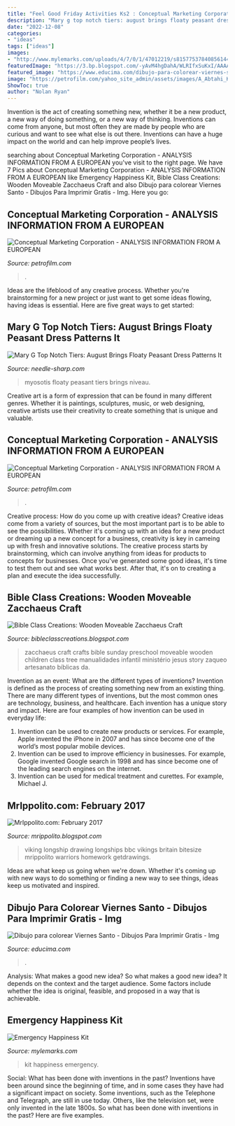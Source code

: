 ```yaml
---
title: "Feel Good Friday Activities Ks2 : Conceptual Marketing Corporation"
description: "Mary g top notch tiers: august brings floaty peasant dress patterns it"
date: "2022-12-08"
categories:
- "ideas"
tags: ["ideas"]
images:
- "http://www.mylemarks.com/uploads/4/7/0/1/47012219/s815775378408561442_p320_i9_w640.png"
featuredImage: "https://3.bp.blogspot.com/-yAvM4hgDahA/WLRIfxSuKxI/AAAAAAAAO_0/2Sv9pTDXgg0UQ1-dIqntOjMpSsmgSQU7QCLcB/s1600/viking-longship_m.png"
featured_image: "https://www.educima.com/dibujo-para-colorear-viernes-santo-dl21763.jpg"
image: "https://petrofilm.com/yahoo_site_admin/assets/images/A_Abtahi_Kousha_Dahle_NEW_with_text.27362013_std.jpg"
ShowToc: true
author: "Nolan Ryan"
---
```



Invention is the act of creating something new, whether it be a new product, a new way of doing something, or a new way of thinking. Inventions can come from anyone, but most often they are made by people who are curious and want to see what else is out there. Inventions can have a huge impact on the world and can help improve people’s lives.

	

		
searching about Conceptual Marketing Corporation - ANALYSIS INFORMATION FROM A EUROPEAN you've visit to the right page. We have 7 Pics about Conceptual Marketing Corporation - ANALYSIS INFORMATION FROM A EUROPEAN like Emergency Happiness Kit, Bible Class Creations: Wooden Moveable Zacchaeus Craft and also Dibujo para colorear Viernes Santo - Dibujos Para Imprimir Gratis - Img. Here you go:
		
    
## Conceptual Marketing Corporation - ANALYSIS INFORMATION FROM A EUROPEAN

<img loading=lazy src="https://petrofilm.com/yahoo_site_admin/assets/images/the_great_wall_1B.21110414_std.jpg" onerror="this.onerror=null;this.src='https://tse1.mm.bing.net/th?id=OIP.g5tDJTdglxsSdCgGj7LshAHaDS&amp;pid=15.1';" alt="Conceptual Marketing Corporation - ANALYSIS INFORMATION FROM A EUROPEAN">

_Source: petrofilm.com_

>. 

	

Ideas are the lifeblood of any creative process. Whether you're brainstorming for a new project or just want to get some ideas flowing, having ideas is essential. Here are five great ways to get started: 

    
## Mary G Top Notch Tiers: August Brings Floaty Peasant Dress Patterns It

<img loading=lazy src="https://cdn.shopify.com/s/files/1/2016/4075/files/myosotis-dress-pattern_4_480x480.jpg?v=1623612758" onerror="this.onerror=null;this.src='https://tse2.mm.bing.net/th?id=OIP.68O55EYW83in0GBEFo8PFgAAAA&amp;pid=15.1';" alt="Mary G Top Notch Tiers: August Brings Floaty Peasant Dress Patterns It">

_Source: needle-sharp.com_

>myosotis floaty peasant tiers brings niveau. 

	

Creative art is a form of expression that can be found in many different genres. Whether it is paintings, sculptures, music, or web designing, creative artists use their creativity to create something that is unique and valuable.

    
## Conceptual Marketing Corporation - ANALYSIS INFORMATION FROM A EUROPEAN

<img loading=lazy src="https://petrofilm.com/yahoo_site_admin/assets/images/A_Abtahi_Kousha_Dahle_NEW_with_text.27362013_std.jpg" onerror="this.onerror=null;this.src='https://tse4.mm.bing.net/th?id=OIP.CN6_RHRtmwU0dKD8h-lGYwHaDT&amp;pid=15.1';" alt="Conceptual Marketing Corporation - ANALYSIS INFORMATION FROM A EUROPEAN">

_Source: petrofilm.com_

>. 

	

Creative process: How do you come up with creative ideas?
Creative ideas come from a variety of sources, but the most important part is to be able to see the possibilities. Whether it's coming up with an idea for a new product or dreaming up a new concept for a business, creativity is key in cameing up with fresh and innovative solutions. The creative process starts by brainstorming, which can involve anything from ideas for products to concepts for businesses. Once you've generated some good ideas, it's time to test them out and see what works best. After that, it's on to creating a plan and execute the idea successfully.

    
## Bible Class Creations: Wooden Moveable Zacchaeus Craft

<img loading=lazy src="http://3.bp.blogspot.com/-YoRho2lUz2I/T21B2kKwvlI/AAAAAAAAACY/dWXEdVe4jbM/s1600/DSC_0072.JPG" onerror="this.onerror=null;this.src='https://tse3.mm.bing.net/th?id=OIP.jrK10ZPq75UFPrZvz87fWwHaE7&amp;pid=15.1';" alt="Bible Class Creations: Wooden Moveable Zacchaeus Craft">

_Source: bibleclasscreations.blogspot.com_

>zacchaeus craft crafts bible sunday preschool moveable wooden children class tree manualidades infantil ministério jesus story zaqueo artesanato bíblicas da. 

	

Invention as an event: What are the different types of inventions?
Invention is defined as the process of creating something new from an existing thing. There are many different types of inventions, but the most common ones are technology, business, and healthcare. Each invention has a unique story and impact. Here are four examples of how invention can be used in everyday life: 
1. Invention can be used to create new products or services. For example, Apple invented the iPhone in 2007 and has since become one of the world’s most popular mobile devices. 
2. Invention can be used to improve efficiency in businesses. For example, Google invented Google search in 1998 and has since become one of the leading search engines on the internet. 
3. Invention can be used for medical treatment and curettes. For example, Michael J.

    
## MrIppolito.com: February 2017

<img loading=lazy src="https://3.bp.blogspot.com/-yAvM4hgDahA/WLRIfxSuKxI/AAAAAAAAO_0/2Sv9pTDXgg0UQ1-dIqntOjMpSsmgSQU7QCLcB/s1600/viking-longship_m.png" onerror="this.onerror=null;this.src='https://tse1.mm.bing.net/th?id=OIP.8DaxHiDw_N9ZEMBGFsSYnAAAAA&amp;pid=15.1';" alt="MrIppolito.com: February 2017">

_Source: mrippolito.blogspot.com_

>viking longship drawing longships bbc vikings britain bitesize mrippolito warriors homework getdrawings. 

	

Ideas are what keep us going when we're down. Whether it's coming up with new ways to do something or finding a new way to see things, ideas keep us motivated and inspired.

    
## Dibujo Para Colorear Viernes Santo - Dibujos Para Imprimir Gratis - Img

<img loading=lazy src="https://www.educima.com/dibujo-para-colorear-viernes-santo-dl21763.jpg" onerror="this.onerror=null;this.src='https://tse2.mm.bing.net/th?id=OIP.nIuJ55wb56OGjLTtIBPTEAHaKc&amp;pid=15.1';" alt="Dibujo para colorear Viernes Santo - Dibujos Para Imprimir Gratis - Img">

_Source: educima.com_

>. 

	

Analysis: What makes a good new idea?
So what makes a good new idea? It depends on the context and the target audience. Some factors include whether the idea is original, feasible, and proposed in a way that is achievable.

    
## Emergency Happiness Kit

<img loading=lazy src="http://www.mylemarks.com/uploads/4/7/0/1/47012219/s815775378408561442_p320_i9_w640.png" onerror="this.onerror=null;this.src='https://tse2.mm.bing.net/th?id=OIP.jWhPVCV5J9EICdKp0OKARwHaFq&amp;pid=15.1';" alt="Emergency Happiness Kit">

_Source: mylemarks.com_

>kit happiness emergency. 

	

Social: What has been done with inventions in the past?
Inventions have been around since the beginning of time, and in some cases they have had a significant impact on society. Some inventions, such as the Telephone and Telegraph, are still in use today. Others, like the television set, were only invented in the late 1800s. So what has been done with inventions in the past? Here are five examples.

